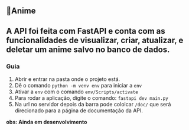 ## 🎊Anime
A API foi feita com FastAPI e conta com as funcionalidades de visualizar, criar, atualizar, e deletar um anime salvo no banco de dados.
---
### Guia 
1. Abrir e entrar na pasta onde o projeto está.
2. Dê o comando `python -m venv env` para iniciar a `env`
3. Ativar a `env` com o comando `env/Scripts/activate`
4. Para rodar a aplicação, digite o comando: `fastapi dev main.py`
5. Na url no servidor depois da barra pode cololcar `/doc/` que será direcionado para a página de documentação da API.

**obs: Ainda em desenvolvimento**

